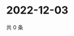 # 2022-12-03

共 0 条

<!-- BEGIN WEIBO -->
<!-- 最后更新时间 Sat Dec 03 2022 23:13:04 GMT+0800 (China Standard Time) -->

<!-- END WEIBO -->
